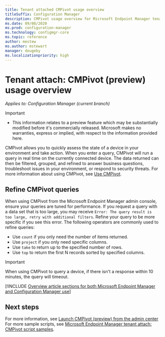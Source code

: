 ```yaml
---
title: Tenant attached CMPivot usage overview
titleSuffix: Configuration Manager
description: CMPivot usage overview for Microsoft Endpoint Manager tenant attached devices.
ms.date: 09/08/2020
ms.prod: configuration-manager
ms.technology: configmgr-core
ms.topic: reference
author: mestew
ms.author: mstewart
manager: dougeby
ms.localizationpriority: high
---
```


# Tenant attach: CMPivot (preview) usage overview

*Applies to: Configuration Manager (current branch)*

> [!Important]
> - This information relates to a preview feature which may be substantially modified before it's commercially released. Microsoft makes no warranties, express or implied, with respect to the information provided here.

CMPivot allows you to quickly assess the state of a device in your environment and take action. When you enter a query, CMPivot will run a query in real time on the currently connected device. The data returned can then be filtered, grouped, and refined to answer business questions, troubleshoot issues in your environment, or respond to security threats. For more information about using CMPivot, see [Use CMPivot](../core/servers/manage/cmpivot.md).

## <a name="bkmk_refine"></a> Refine CMPivot queries

When using CMPivot from the Microsoft Endpoint Manager admin console, ensure your queries are tuned for performance. If you request a query with a data set that is too large, you may receive `Error: The query result is too large, retry with additional filters`. Refine your query to be more specific if you see this error. The following operators are commonly used to refine queries:

- Use `count` if you only need the number of items returned.
- Use `project` if you only need specific columns.
- Use `take` to return up to the specified number of rows.
- Use `top` to return the first N records sorted by specified columns.

> [!Important]
> When using CMPivot to query a device, if there isn't a response within 10 minutes, the query will timeout. <!--7802754-->


[!INCLUDE [Overview article sections for both Microsoft Endpoint Manager and Configuration Manager use](../core/servers/manage/includes/cmpivot-overview-shared.md)]


## Next steps

For more information, see [Launch CMPivot (preview) from the admin center](cmpivot-start.md)
For more sample scripts, see [Microsoft Endpoint Manager tenant attach: CMPivot script samples](cmpivot-samples-attached.md).

